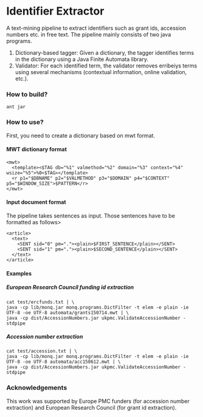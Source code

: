 # Identifier Extractor

A text-mining pipeline to extract identifiers such as grant ids, accession numbers etc. in free text. The pipeline mainly consists of two java programs.

 1. Dictionary-based tagger: Given a dictionary, the tagger identifies terms in the dictionary using a Java Finite Automata library. 
 2. Validator: For each identified term, the validator removes erribeiys terms using several mechanisms (contextual information, online validation, etc.).

### How to build?


```
ant jar
```

### How to use?

First, you need to create a dictionary based on mwt format.

#### MWT dictionary format

```
<mwt>
  <template><$TAG db="%1" valmethod="%2" domain="%3" context="%4" wsize="%5">%0<$TAG></template>
  <r p1="$DBNAME" p2="$VALMETHOD" p3="$DOMAIN" p4="$CONTEXT" p5="$WINDOW_SIZE">$PATTERN</r>
</mwt>
```

#### Input document format

The pipeline takes sentences as input. Those sentences have to be formatted as follows>

```
<article>
  <text>
    <SENT sid="0" pm="."><plain>$FIRST_SENTENCE</plain></SENT>
    <SENT sid="1" pm="."><plain>$SECOND_SENTENCE</plain></SENT>
  </text>
</article>
```

#### Examples

##### European Research Council funding id extraction

```
cat test/ercfunds.txt | \
java -cp lib/monq.jar monq.programs.DictFilter -t elem -e plain -ie UTF-8 -oe UTF-8 automata/grants150714.mwt | \
java -cp dist/AccessionNumbers.jar ukpmc.ValidateAccessionNumber -stdpipe
```

##### Accession number extraction

```
cat test/accession.txt | \
java -cp lib/monq.jar monq.programs.DictFilter -t elem -e plain -ie UTF-8 -oe UTF-8 automata/acc150612.mwt | \
java -cp dist/AccessionNumbers.jar ukpmc.ValidateAccessionNumber -stdpipe
```

### Acknowledgements

This work was supported by Europe PMC funders (for accession number extraction) and European Research Council (for grant id extraction).


[1]: http://europepmc.org/articles/PMC3667078
[2]: http://europepmc.org/abstract/MED/18006544
